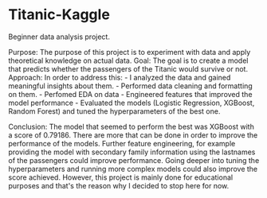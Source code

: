 # Titanic-Kaggle
Beginner data analysis project.

Purpose: The purpose of this project is to experiment with data and apply theoretical knowledge on actual data.
Goal: The goal is to create a model that predicts whether the passengers of the Titanic would survive or not.
Approach: In order to address this: 
    - I analyzed the data and gained meaningful insights about them.
    - Performed data cleaning and formatting on them.
    - Perfomed EDA on data
    - Engineered features that improved the model performance
    - Evaluated the models (Logistic Regression, XGBoost, Random Forest) and tuned the hyperparameters of the best one.

Conclusion:
The model that seemed to perform the best was XGBoost with a score of 0.79186.
There are more that can be done in order to improve the performance of the models. Further feature engineering, for example providing the model with secondary family information using the lastnames of the passengers could improve performance. Going deeper into tuning the hyperparameters and running more complex models could also improve the score achieved. However, this project is mainly done for educational purposes and that's the reason why I decided to stop here for now.
